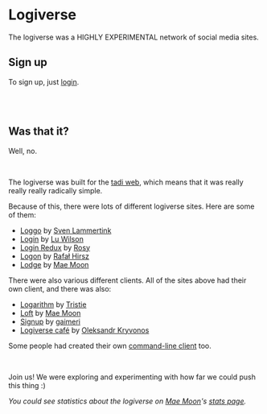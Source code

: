 # Logiverse

The logiverse was a HIGHLY EXPERIMENTAL network of social media sites. 

## Sign up

To sign up, just [login](https://todepond.com/lab/login).

<br>

<br>

## Was that it? 

Well, no.

<br>

The logiverse was built for the [tadi web](https://www.youtube.com/watch?v=ft6xOAijwFo), which means that it was really really really radically simple.

Because of this, there were lots of different logiverse sites. Here are some of them: 

- [Loggo](https://svenlaa.com/playground/loggo) by [Sven Lammertink](https://svenlaa.com)
- [Login](https://todepond.com/lab/login) by [Lu Wilson](https://todepond.com)
- [Login Redux](https://login.rossilaz.xyz) by [Rosy](https://mastodon.gamedev.place/@Mittzy)
- [Logon](https://evolved.systems/logon) by [Rafał Hirsz](https://evolved.systems)
- [Lodge](https://lodge.maemoon.me) by [Mae Moon](http://maemoon.me)

There were also various different clients. All of the sites above had their own client, and there was also:

- [Logarithm](https://tristie.org/logarithm/) by [Tristie](https://tristie.org)
- [Loft](https://github.com/cute-catgirl/Loft) by [Mae Moon](http://maemoon.me)
- [Signup](https://gaimeri.github.io/signup/) by [gaimeri](https://bsky.app/profile/gaimeri.bsky.social)
- [Logiverse café](https://uprun.github.io/logiverse-cafe/logiverse-caf%C3%A9.html) by [Oleksandr Kryvonos](https://uprun.github.io/)

Some people had created their own [command-line client](https://xoxo.zone/@annika/113136710954037798) too.

<br>

Join us! We were exploring and experimenting with how far we could push this thing :)

*You could see statistics about the logiverse on [Mae Moon](http://maemoon.me)'s [stats page](https://lodge.maemoon.me/stats).*

<br>
